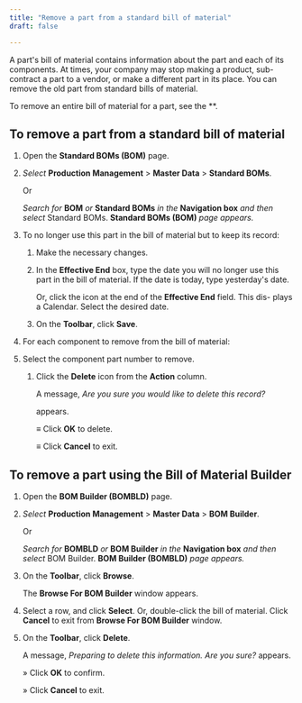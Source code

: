 ```yaml
---
title: "Remove a part from a standard bill of material"
draft: false

---
```


A part's bill of material contains information about the part and each of its components. At times, your company may stop making a product, sub-contract a part to a vendor, or make a different part in its place. You can remove the old part from standard bills of material.

To remove an entire bill of material for a part, see the **.

## To remove a part from a standard bill of material

1.  Open the **Standard BOMs (BOM)** page.
2.  *Select* **Production Management** > **Master Data** > **Standard BOMs**.

    Or

    *Search for* **BOM** *or* **Standard BOMs** *in the* **Navigation box** *and then select* Standard BOMs. **Standard BOMs (BOM)** *page appears.*

3.  To no longer use this part in the bill of material but to keep its record:
    1.  Make the necessary changes.
    1.  In the **Effective End** box, type the date you will no longer use this part in the bill of material. If the date is today, type yesterday's date.

        Or, click the icon at the end of the **Effective End** field. This dis- plays a Calendar. Select the desired date.

    2.  On the **Toolbar**, click **Save**.
4.  For each component to remove from the bill of material:
5.  Select the component part number to remove.
    1.  Click the **Delete** icon from the **Action** column.

        A message, *Are you sure you would like to delete this record?*

        appears.

        ≡ Click **OK** to delete.

        ≡ Click **Cancel** to exit.

## To remove a part using the Bill of Material Builder

1.  Open the **BOM Builder (BOMBLD)** page.
2.  *Select* **Production Management** > **Master Data** > **BOM Builder**.

    Or

    *Search for* **BOMBLD** *or* **BOM Builder** *in the* **Navigation box** *and then select* BOM Builder. **BOM Builder (BOMBLD)** *page appears.*

3.  On the **Toolbar**, click **Browse**.

    The **Browse For BOM Builder** window appears.

4.  Select a row, and click **Select**. Or, double-click the bill of material. Click **Cancel** to exit from **Browse For BOM Builder** window.
5.  On the **Toolbar**, click **Delete**.

    A message, *Preparing to delete this information. Are you sure?* appears.

    » Click **OK** to confirm.

    » Click **Cancel** to exit.
